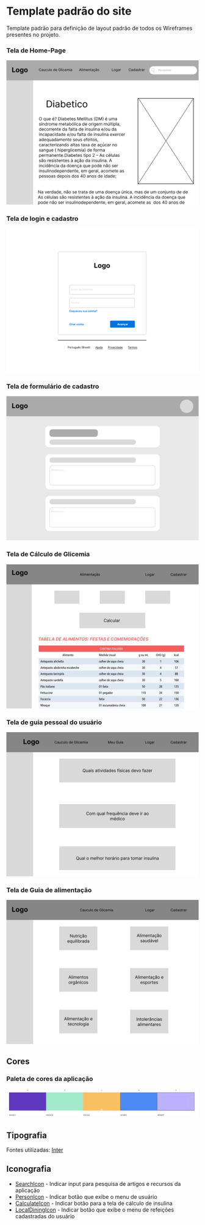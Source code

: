 # Template padrão do site

Template padrão para definição de layout padrão de todos os Wireframes presentes no projeto.

### Tela de Home-Page

![Home-Page](/snapshots/user-flows-and-wireframes/Homepage.png)

### Tela de login e cadastro

![Home-Page](/snapshots/user-flows-and-wireframes/Logar_Cadastrar.png)

### Tela de formulário de cadastro

![Home-Page](/snapshots/user-flows-and-wireframes/Forms.png)

### Tela de Cálculo de Glicemia

![Home-Page](/snapshots/user-flows-and-wireframes/Calculo_de_Glicemia.png)

### Tela de guia pessoal do usuário

![Home-Page](/snapshots/user-flows-and-wireframes/Meu_Guia.png)

### Tela de Guia de alimentação

![Home-Page](/snapshots/user-flows-and-wireframes/Alimentacao.png)

## Cores

### Paleta de cores da aplicação

![Paleta de cores](/snapshots/paleta_de_cores.png)

## Tipografia

Fontes utilizadas: [Inter](https://fonts.google.com/specimen/Inter?query=inter)

## Iconografia

- [SearchIcon](https://mui.com/material-ui/material-icons/?query=search&selected=Search) - Indicar input para pesquisa de artigos e recursos da aplicação
- [PersonIcon](https://mui.com/material-ui/material-icons/?query=person&selected=Person) - Indicar botão que exibe o menu de usuário
- [CalculateIcon](https://mui.com/material-ui/material-icons/?query=calcul&selected=Calculate) - Indicar botão para a tela de cálculo de insulina
- [LocalDiningIcon](https://mui.com/material-ui/material-icons/?query=food&selected=LocalDining) - Indicar botão que exibe o menu de refeições cadastradas do usuário